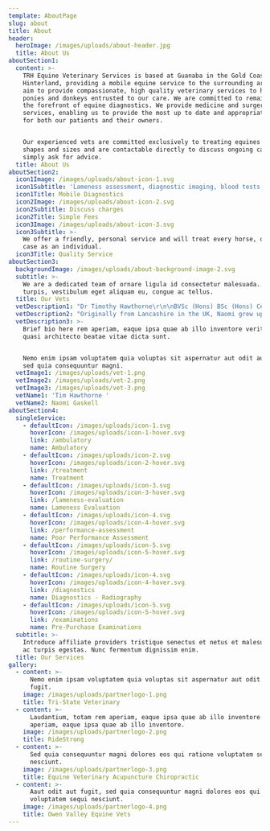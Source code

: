 ```yaml
---
template: AboutPage
slug: about
title: About
header:
  heroImage: /images/uploads/about-header.jpg
  title: About Us
aboutSection1:
  content: >-
    TRH Equine Veterinary Services is based at Guanaba in the Gold Coast
    Hinterland, providing a mobile equine service to the surrounding areas.  We
    aim to provide compassionate, high quality veterinary services to horses,
    ponies and donkeys entrusted to our care. We are committed to remaining at
    the forefront of equine diagnostics. We provide medicine and surgery
    services, enabling us to provide the most up to date and appropriate care
    for both our patients and their owners.


    Our experienced vets are committed exclusively to treating equines of all
    shapes and sizes and are contactable directly to discuss ongoing cases or to
    simply ask for advice.
  title: About Us
aboutSection2:
  icon1Image: /images/uploads/about-icon-1.svg
  icon1Subtitle: 'Lameness assessment, diagnostic imaging, blood tests, clinical exams. '
  icon1Title: Mobile Diagnostics
  icon2Image: /images/uploads/about-icon-2.svg
  icon2Subtitle: Discuss charges
  icon2Title: Simple Fees
  icon3Image: /images/uploads/about-icon-3.svg
  icon3Subtitle: >-
    We offer a friendly, personal service and will treat every horse, owner and
    case as an individual.
  icon3Title: Quality Service
aboutSection3:
  backgroundImage: /images/uploads/about-background-image-2.svg
  subtitle: >-
    We are a dedicated team of ornare ligula id consectetur malesuada. Sed nibh
    turpis, vestibulum eget aliquam eu, congue ac tellus.
  title: Our Vets
  vetDescription1: "Dr Timothy Hawthorne\r\n\nBVSc (Hons) BSc (Hons) CertAVP MRCVS\r\n\nDr. Timothy Hawthorne grew up around racing and equestrian sport from a young age. Raised on a Thoroughbred stud on the Darling Downs, Queensland, he developed a passion for racing, frequently attending the races to watch his parent’s horses.\r\n\nAt 19, Dr. Hawthorne, completed a Bachelor of Science majoring in Molecular Biology, then took a year out from academic studies to pursue his love for diving and the ocean. He was employed as a commercial scuba diver, exploring uncharted reefs off the Queensland coast!!\r\n\nThe lure of a career in veterinary science drew him back to dry land; he wrote and published a thesis on Veterinary Parasitology the following year. From there, he graduated from the University of Queensland with a BVSc (first class honours).\r\n\nDr. Hawthorne, worked for a mixed practice in Toowoomba, QLD before heading to England to pursue a career as an equine vet. He worked in Leicestershire for a year, before taking up a post at the world-renowned veterinary practice, Rossdales, based in the birthplace of thoroughbred racing, Newmarket. During his 5 years there he worked in many high profile racing stables, developing a scientific approach to managing racehorse lameness and wellbeing. He also worked with high profile performance horses including: grand prix dressage, showjumpers, eventers and endurance horses.\r\n\nIn 2012, he was awarded the RCVS Certificate of Advanced Veterinary Practice(CertAVP), which he completed though the University of Liverpool, England. On return to Australia he worked in Melbourne and on the Gold Coast. \r\n\nHe has now set up TRH Equine Veterinary Services Pty Ltd, based in Guanaba (Gold Coast Hinterland). \r\n\nDr. Hawthorne’s particular areas of interest include lameness assessment, radiography, ultrasonography and equine dentistry."
  vetDescription2: "Originally from Lancashire in the UK, Naomi grew up with horses and this is where her interest in veterinary medicine began. \r\n\nThroughout her clinical studies at the University of Edinburgh, graduating in July 2015, there was a focus on all things equine including time at an equine hospital in Newmarket; the home of British horse racing. \r\n\nShe started her career at a busy mixed practice and although she saw a varied caseload, she wanted to pursue her interests in the equine field. \r\n\n6 months later, Naomi joined an equine only practice and over a 3 year period, she developed many of her skills in lameness investigation, radiography, equine medicine and reproduction.\r\n\nHaving just completed the Southern Hemisphere stud season in QLD, Naomi has fallen in love with the Australian way of life and brings the next chapter of her professional journey to TRH Equine Vets.\r\n\n\r\n\nNot one to rest on her laurels, Naomi will soon commence her studies for her certificate in equine advanced veterinary practice. In her Spare time, Naomi enjoys horse riding (of course!), heading to the beach and making the most of what Queensland has to offer.\r\n\nTo make an appointment please call ‭\r\n\n0400841186"
  vetDescription3: >-
    Brief bio here rem aperiam, eaque ipsa quae ab illo inventore veritatis et
    quasi architecto beatae vitae dicta sunt.


    Nemo enim ipsam voluptatem quia voluptas sit aspernatur aut odit aut fugit,
    sed quia consequuntur magni.
  vetImage1: /images/uploads/vet-1.png
  vetImage2: /images/uploads/vet-2.png
  vetImage3: /images/uploads/vet-3.png
  vetName1: 'Tim Hawthorne '
  vetName2: Naomi Gaskell
aboutSection4:
  singleService:
    - defaultIcon: /images/uploads/icon-1.svg
      hoverIcon: /images/uploads/icon-1-hover.svg
      link: /ambulatory
      name: Ambulatory
    - defaultIcon: /images/uploads/icon-2.svg
      hoverIcon: /images/uploads/icon-2-hover.svg
      link: /treatment
      name: Treatment
    - defaultIcon: /images/uploads/icon-3.svg
      hoverIcon: /images/uploads/icon-3-hover.svg
      link: /lameness-evaluation
      name: Lameness Evaluation
    - defaultIcon: /images/uploads/icon-4.svg
      hoverIcon: /images/uploads/icon-4-hover.svg
      link: /performance-assessment
      name: Poor Performance Assessment
    - defaultIcon: /images/uploads/icon-5.svg
      hoverIcon: /images/uploads/icon-5-hover.svg
      link: /routine-surgery/
      name: Routine Surgery
    - defaultIcon: /images/uploads/icon-4.svg
      hoverIcon: /images/uploads/icon-4-hover.svg
      link: /diagnostics
      name: Diagnostics - Radiography
    - defaultIcon: /images/uploads/icon-5.svg
      hoverIcon: /images/uploads/icon-5-hover.svg
      link: /examinations
      name: Pre-Purchase Examinations
  subtitle: >-
    Introduce affiliate providers tristique senectus et netus et malesuada fames
    ac turpis egestas. Nunc fermentum dignissim enim.
  title: Our Services
gallery:
  - content: >-
      Nemo enim ipsam voluptatem quia voluptas sit aspernatur aut odit aut
      fugit.
    image: /images/uploads/partnerlogo-1.png
    title: Tri-State Veterinary
  - content: >-
      Laudantium, totam rem aperiam, eaque ipsa quae ab illo inventore otam rem
      aperiam, eaque ipsa quae ab illo inventore.
    image: /images/uploads/partnerlogo-2.png
    title: RideStrong
  - content: >-
      Sed quia consequuntur magni dolores eos qui ratione voluptatem sequi
      nesciunt.
    image: /images/uploads/partnerlogo-3.png
    title: Equine Veterinary Acupuncture Chiropractic
  - content: >-
      Aaut odit aut fugit, sed quia consequuntur magni dolores eos qui ratione
      voluptatem sequi nesciunt.
    image: /images/uploads/partnerlogo-4.png
    title: Owen Valley Equine Vets
---
```


